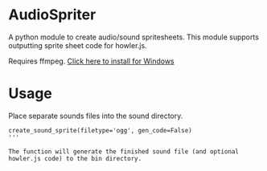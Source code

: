 # AudioSpriter
A python module to create audio/sound spritesheets. This module supports outputting sprite sheet code for howler.js.

Requires ffmpeg. [Click here to install for Windows](http://www.wikihow.com/Install-FFmpeg-on-Windows)

# Usage
Place separate sounds files into the sound directory.

```
create_sound_sprite(filetype='ogg', gen_code=False)
'''

The function will generate the finished sound file (and optional howler.js code) to the bin directory.
